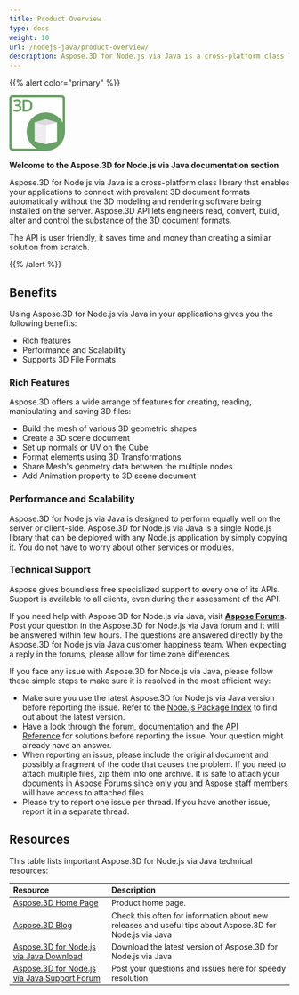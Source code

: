```yaml
---
title: Product Overview
type: docs
weight: 10
url: /nodejs-java/product-overview/
description: Aspose.3D for Node.js via Java is a cross-platform class library that enables your applications to connect with prevalent 3D document formats automatically without the 3D modeling and rendering software being installed on the server. Aspose.3D API lets engineers read, convert, build, alter and control the substance of the 3D document formats.
---
```


{{% alert color="primary" %}} 

![todo:image_alt_text](product-overview_1.png)

**Welcome to the Aspose.3D for Node.js via Java documentation section**

Aspose.3D for Node.js via Java is a cross-platform class library that enables your applications to connect with prevalent 3D document formats automatically without the 3D modeling and rendering software being installed on the server. Aspose.3D API lets engineers read, convert, build, alter and control the substance of the 3D document formats.

The API is user friendly, it saves time and money than creating a similar solution from scratch.

{{% /alert %}} 
## **Benefits**
Using Aspose.3D for Node.js via Java in your applications gives you the following benefits:

- Rich features
- Performance and Scalability
- Supports 3D File Formats
### **Rich Features**
Aspose.3D offers a wide arrange of features for creating, reading, manipulating and saving 3D files:

- Build the mesh of various 3D geometric shapes
- Create a 3D scene document
- Set up normals or UV on the Cube
- Format elements using 3D Transformations
- Share Mesh's geometry data between the multiple nodes
- Add Animation property to 3D scene document
### **Performance and Scalability**
Aspose.3D for Node.js via Java is designed to perform equally well on the server or client-side. Aspose.3D for Node.js via Java is a single Node.js library that can be deployed with any Node.js application by simply copying it. You do not have to worry about other services or modules.
### **Technical Support**
Aspose gives boundless free specialized support to every one of its APIs. Support is available to all clients, even during their assessment of the API.

If you need help with Aspose.3D for Node.js via Java, visit [**Aspose Forums**](https://forum.aspose.com/). Post your question in the Aspose.3D for Node.js via Java forum and it will be answered within few hours. The questions are answered directly by the Aspose.3D for Node.js via Java customer happiness team. When expecting a reply in the forums, please allow for time zone differences.

If you face any issue with Aspose.3D for Node.js via Java, please follow these simple steps to make sure it is resolved in the most efficient way:

- Make sure you use the latest Aspose.3D for Node.js via Java version before reporting the issue. Refer to the [Node.js Package Index](https://www.npmjs.com/package/aspose.3d) to find out about the latest version.
- Have a look through the [forum](https://forum.aspose.com/c/3d), [documentation ](/3d/nodejs-java/)and the [API Reference](https://reference.aspose.com/3d/java) for solutions before reporting the issue. Your question might already have an answer.
- When reporting an issue, please include the original document and possibly a fragment of the code that causes the problem. If you need to attach multiple files, zip them into one archive. It is safe to attach your documents in Aspose Forums since only you and Aspose staff members will have access to attached files.
- Please try to report one issue per thread. If you have another issue, report it in a separate thread.
## **Resources**
This table lists important Aspose.3D for Node.js via Java technical resources:

|**Resource**|**Description**|
| :- | :- |
|[Aspose.3D Home Page](https://products.aspose.com/3d/nodejs-java/)|Product home page.|
|[Aspose.3D Blog](https://blog.aspose.com/category/3d/)|Check this often for information about new releases and useful tips about Aspose.3D for Node.js via Java|
|[Aspose.3D for Node.js via Java Download](https://www.npmjs.com/package/aspose.3d)|Download the latest version of Aspose.3D for Node.js via Java|
|[Aspose.3D for Node.js via Java Support Forum](https://forum.aspose.com/c/3d/18)|Post your questions and issues here for speedy resolution|

